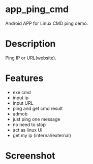 # app_ping_cmd
Android APP for Linux CMD ping demo.

# Description 

Ping IP or URL(website).


# Features

* exe cmd
* input ip
* input URL
* ping and get cmd result
* admob
* just ping one message
* no need to stop
* act as linux UI
* get my ip (internal/external)


# Screenshot


